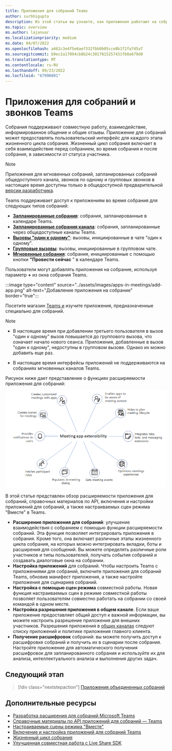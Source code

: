 ```yaml
---
title: Приложения для собраний Teams
author: surbhigupta
description: Из этой статьи вы узнаете, как приложения работают на собраниях Microsoft Teams на основе роли участника и пользователя, а также расширяемости приложений.
ms.topic: overview
ms.author: lajanuar
ms.localizationpriority: medium
ms.date: 04/07/2022
ms.openlocfilehash: a462c3e4f5e6aef332fbb0b05cce8b1f2fa7d5a7
ms.sourcegitcommit: b9ec2a17094cb8b24c3017815257431fb0a679d0
ms.translationtype: MT
ms.contentlocale: ru-RU
ms.lasthandoff: 09/23/2022
ms.locfileid: "67990891"
---
```

# <a name="apps-for-teams-meetings-and-calls"></a>Приложения для собраний и звонков Teams

Собрания поддерживают совместную работу, взаимодействие, информированное общение и общие отзывы. Приложение для собраний может предоставлять пользовательский интерфейс для каждого этапа жизненного цикла собрания. Жизненный цикл собрания включает в себя взаимодействие перед собранием, во время собрания и после собрания, в зависимости от статуса участника.

> [!Note]
>
> Приложения для мгновенных собраний, запланированных собраний общедоступного канала, звонков по одному и групповых звонков в настоящее время доступны только в общедоступной предварительной [версии разработчика](../resources/dev-preview/developer-preview-intro.md).

Teams поддерживает доступ к приложениям во время собрания для следующих типов собраний:

* [**Запланированные собрания**](https://support.microsoft.com/office/schedule-a-meeting-in-teams-943507a9-8583-4c58-b5d2-8ec8265e04e5#ID0EFBD=Desktop): собрания, запланированные в календаре Teams.
* [**Запланированные собрания канала**](https://support.microsoft.com/office/schedule-a-meeting-in-teams-943507a9-8583-4c58-b5d2-8ec8265e04e5#ID0EFBD=Desktop): собрания, запланированные через общедоступные каналы Teams.
* [**Вызовы "один к одному"**](https://support.microsoft.com/office/start-a-call-from-a-chat-in-teams-f5138c9d-df4c-43d8-9cf6-53400c1a7798): вызовы, инициированные в чате "один к одному".
* [**Групповые вызовы**](https://support.microsoft.com/office/start-a-call-from-a-chat-in-teams-f5138c9d-df4c-43d8-9cf6-53400c1a7798): вызовы, инициированные в групповом чате.
* [**Мгновенные собрания**](https://support.microsoft.com/office/start-an-instant-meeting-in-teams-ff95e53f-8231-4739-87fa-00b9723f4ef5): собрания, инициированные с помощью кнопки **"Провести сейчас** " в календаре Teams.

Пользователи могут добавлять приложения на собрание, используя параметр **+** из окна собрания Teams.

:::image type="content" source="../assets/images/apps-in-meetings/add-app.png" alt-text="Добавление приложения на собрание" border="true":::

Посетите магазин [Teams и](https://go.microsoft.com/fwlink/p/?LinkID=2183121) изучите приложения, предназначенные специально для собраний.

> [!Note]
>
> * В настоящее время при добавлении третьего пользователя в вызов "один к одному" вызов повышается до группового вызова, что означает начало нового сеанса. Приложения, добавленные в вызов "один к одному", недоступны в групповом вызове. Однако их можно добавить еще раз.
>
> * В настоящее время интерфейсы приложений не поддерживаются на собраниях мгновенных каналов Teams.

Рисунок ниже дает представление о функциях расширяемости приложения для собраний:

![Расширяемость приложения для собраний](../assets/images/apps-in-meetings/meetingappextensibility.png)

В этой статье представлен обзор расширяемости приложения для собраний, справочных материалов по API, включения и настройки приложений для собраний, а также настраиваемых сцен режима "Вместе" в Teams.

* **Расширение приложения для собраний**: улучшение взаимодействия с собранием с помощью функции расширяемости собраний. Эта функция позволяет интегрировать приложения в собрания. Кроме того, она включает различные этапы жизненного цикла собрания, на которых можно интегрировать вкладки, боты и расширения для сообщений. Вы можете определять различные роли участников и типы пользователей, получать события собраний и создавать диалоговые окна на собрании.
* **Настройка приложений** для собраний. Чтобы настроить Teams с приложениями для собраний, включите приложения для собраний Teams, обновив манифест приложения, а также настройте приложения для сценариев собраний.
* **Настройка с помощью сцен режима** совместной работы. Новая функция настраиваемых сцен в режиме совместной работы позволяет пользователям совместно работать на собрании со своей командой в одном месте.
* **Настройка разрешения приложения в общем канале**. Если ваше приложение предоставляет общий доступ к важной информации, вы можете настроить разрешение приложения для внешних участников. Разрешения приложения в [общих каналах](../concepts/build-and-test/Shared-channels.md) следуют списку приложений и политике приложения главного клиента.
* **Получение расшифровок** собраний: вы можете получить доступ к расшифровке собраний и получить их в сценарии после собрания. Настройте приложение для автоматического получения расшифровок для запланированного собрания и используйте их для анализа, интеллектуального анализа и выполнения других задач.

## <a name="next-step"></a>Следующий этап

> [!div class="nextstepaction"]
> [Приложения объединенных собраний](meeting-app-extensibility.md)

## <a name="see-also"></a>Дополнительные ресурсы

* [Разработка расширения для собраний Microsoft Teams](~/apps-in-teams-meetings/design/designing-apps-in-meetings.md)
* [Справочные материалы по API приложений для собраний — Teams](~/apps-in-teams-meetings/api-references.md)
* [Настраиваемые сцены режима "Вместе"](~/apps-in-teams-meetings/teams-together-mode.md)
* [Включение и настройка приложений для собраний Teams](~/apps-in-teams-meetings/enable-and-configure-your-app-for-teams-meetings.md)
* [Жизненный цикл собрания](meeting-app-extensibility.md#meeting-lifecycle)
* [Улучшенная совместная работа с Live Share SDK](teams-live-share-overview.md)
